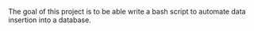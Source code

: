 The goal of this project is to be able write a bash script to automate data insertion into a database.
